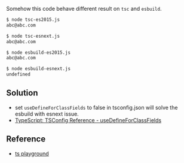 Somehow this code behave different result on `tsc` and `esbuild`.

```bash
$ node tsc-es2015.js
abc@abc.com

$ node tsc-esnext.js
abc@abc.com

$ node esbuild-es2015.js
abc@abc.com

$ node esbuild-esnext.js
undefined
```

## Solution

- set `useDefineForClassFields` to false in tsconfig.json will solve the esbuild with esnext issue.
- [TypeScript: TSConfig Reference - useDefineForClassFields](https://www.typescriptlang.org/tsconfig/)

## Reference

- [ts playground](https://www.typescriptlang.org/play?target=99&ts=4.9.4#code/MYGwhgzhAECiB2AXAlogngWQPYBMCmIAPACoB80A3gFDS3R5KpoBc0xA3DXcFvBIgCcArsERYBACgYp0rYgEpKXOnUQALZBAB00ptAC89Ruk4qV6zVrAAHayDQIZaKcbTzTdAL5Vl0a0IAjEGRgaBs7B1cXJzl5VgA3LGQcJTM6AHkAgCs8USsoZABzeAkLCAAaIyd3X29vH2QkPAEAMzBgPGgAVQhmxz1qFWTWeCEAWwDmj1o8MbBkEFZ+AUbCznrQSBge5ux8EHoAD0QGHBh+9D2CQh2BC7RyQbph6FGJqd9Z+cXoZdWPXw8PiCERiSS6WTdXp3VyKJ4qCBCazNaJMGoqOo+IH8aBCaEGV54ADuUN2uAIEgoLwAjJUvgtWAByMABYAAARZwC0PDGjM8NWxWBAeC0ICwhQkeOaOjmC3kVCAA)
